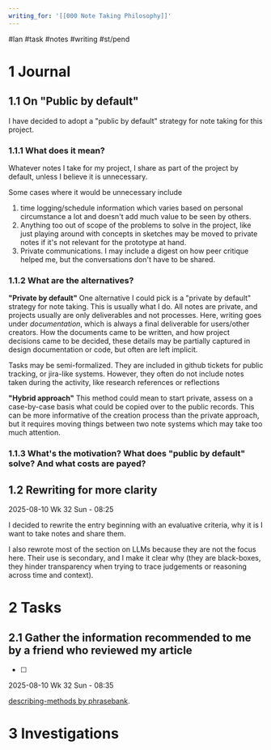 ```yaml
---
writing_for: '[[000 Note Taking Philosophy]]'
---
```


\#lan #task #notes #writing #st/pend

# 1 Journal

## 1.1 On "Public by default"

I have decided to adopt a "public by default" strategy for note taking for this project.

### 1.1.1 What does it mean?

Whatever notes I take for my project, I share as part of the project by default, unless I believe it is unnecessary.

Some cases where it would be unnecessary include

1. time logging/schedule information which varies based on personal circumstance a lot and doesn't add much value to be seen by others.
1. Anything too out of scope of the problems to solve in the project, like just playing around with concepts in sketches may be moved to private notes if it's not relevant for the prototype at hand.
1. Private communications. I may include a digest on how peer critique helped me, but the conversations don't have to be shared.

### 1.1.2 What are the alternatives?

**"Private by default"**
One alternative I could pick is a "private by default" strategy for note taking. This is usually what I do. All notes are private, and projects usually are only deliverables and not processes. Here, writing goes under *documentation*, which is always a final deliverable for users/other creators. How the documents came to be written, and how project decisions came to be decided, these details may be partially captured in design documentation or code, but often are left implicit.

Tasks may be semi-formalized. They are included in github tickets for public tracking, or jira-like systems. However, they often do not include notes taken during the activity, like research references or reflections

**"Hybrid approach"**
This method could mean to start private, assess on a case-by-case basis what could be copied over to the public records. This can be more informative of the creation process than the private approach, but it requires moving things between two note systems which may take too much attention.

### 1.1.3 What's the motivation? What does "public by default" solve? And what costs are payed?

## 1.2 Rewriting for more clarity

2025-08-10 Wk 32 Sun - 08:25

I decided to rewrite the entry beginning with an evaluative criteria, why it is I want to take notes and share them.

I also rewrote most of the section on LLMs because they are not the focus here. Their use is secondary, and I make it clear why (they are black-boxes, they hinder transparency when trying to trace judgements or reasoning across time and context).

# 2 Tasks

## 2.1 Gather the information recommended to me by a friend who reviewed my article

* [ ] 

2025-08-10 Wk 32 Sun - 08:35

[describing-methods by phrasebank](https://www.phrasebank.manchester.ac.uk/describing-methods/).

# 3 Investigations
